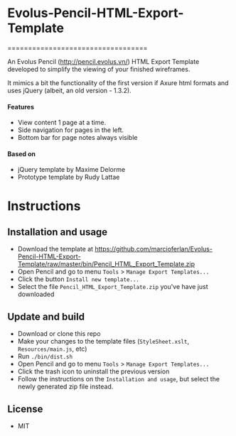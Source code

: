 # Evolus-Pencil-HTML-Export-Template
==================================

An Evolus Pencil (http://pencil.evolus.vn/) HTML Export Template developed to simplify the viewing of your finished wireframes.

It mimics a bit the functionality of the first version if Axure html formats and uses jQuery (albeit, an old version - 1.3.2).

#### Features
 * View content 1 page at a time. 
 * Side navigation for pages in the left. 
 * Bottom bar for page notes always visible

#### Based on
 * jQuery template by Maxime Delorme
 * Prototype template by Rudy Lattae

# Instructions

## Installation and usage
 * Download the template at https://github.com/marcioferlan/Evolus-Pencil-HTML-Export-Template/raw/master/bin/Pencil_HTML_Export_Template.zip
 * Open Pencil and go to menu ```Tools``` > ```Manage Export Templates...```
 * Click the button ```Install new template...```
 * Select the file ```Pencil_HTML_Export_Template.zip``` you've have just downloaded

## Update and build
 * Download or clone this repo
 * Make your changes to the template files (```StyleSheet.xslt```, ```Resources/main.js```, etc)
 * Run ```./bin/dist.sh```
 * Open Pencil and go to menu ```Tools``` > ```Manage Export Templates...```
 * Click the trash icon to uninstall the previous version
 * Follow the instructions on the ```Installation and usage```, but select the newly generated zip file instead.

## License
 * MIT